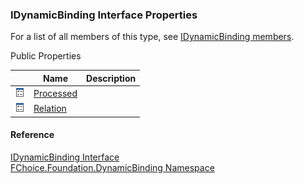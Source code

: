 ﻿### IDynamicBinding Interface Properties

For a list of all members of this type, see [IDynamicBinding members](fcSDK~FChoice.Foundation.DynamicBinding.IDynamicBinding_members.md).

Public Properties

|   | Name | Description |
| --- | --- | --- |
| ![ Property](dotnetimages/Property.png) | [Processed](fcSDK~FChoice.Foundation.DynamicBinding.IDynamicBinding~Processed.md) |   |
| ![ Property](dotnetimages/Property.png) | [Relation](fcSDK~FChoice.Foundation.DynamicBinding.IDynamicBinding~Relation.md) |   |





#### Reference

[IDynamicBinding Interface](fcSDK~FChoice.Foundation.DynamicBinding.IDynamicBinding.md)  
[FChoice.Foundation.DynamicBinding Namespace](fcSDK~FChoice.Foundation.DynamicBinding_namespace.md)